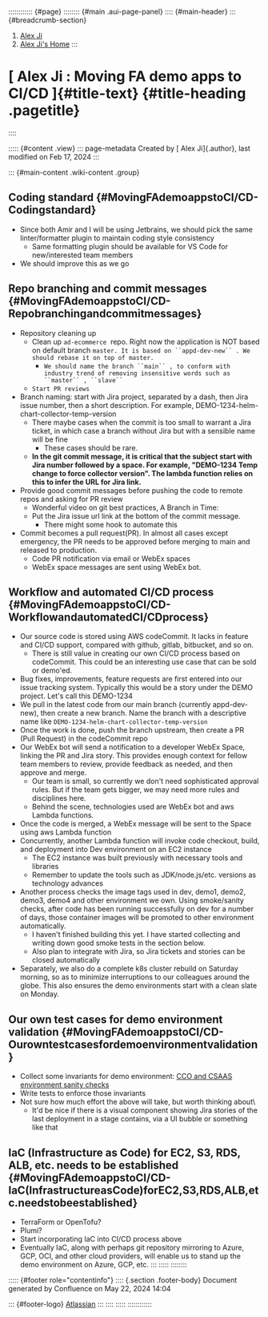 :::::::::::: {#page}
:::::::: {#main .aui-page-panel}
:::: {#main-header}
::: {#breadcrumb-section}
1.  [Alex Ji](index.html)
2.  [Alex Ji's Home](377815074.html)
:::

# [ Alex Ji : Moving FA demo apps to CI/CD ]{#title-text} {#title-heading .pagetitle}
::::

::::: {#content .view}
::: page-metadata
Created by [ Alex Ji]{.author}, last modified on Feb 17, 2024
:::

::: {#main-content .wiki-content .group}
## Coding standard {#MovingFAdemoappstoCI/CD-Codingstandard}

-   Since both Amir and I will be using Jetbrains, we should pick the
    same linter/formatter plugin to maintain coding style consistency
    -   Same formatting plugin should be available for VS Code for
        new/interested team members
-   We should improve this as we go

## Repo branching and commit messages {#MovingFAdemoappstoCI/CD-Repobranchingandcommitmessages}

-   Repository cleaning up
    -   Clean up `ad-ecommerce`  repo. Right now the application is NOT
        based on default branch
        `master. It is based on ``appd-dev-new`` . We should rebase it on top of master.`
        -   `We should name the branch ``main`` , to conform with industry trend of removing insensitive words such as ``master`` , ``slave`` `
    -   `Start PR reviews`
-   Branch naming: start with Jira project, separated by a dash, then
    Jira issue number, then a short description. For example,
    DEMO-1234-helm-chart-collector-temp-version
    -   There maybe cases when the commit is too small to warrant a Jira
        ticket, in which case a branch without Jira but with a sensible
        name will be fine
        -   These cases should be rare.
    -   **In the git commit message, it is critical that the subject
        start with Jira number followed by a space. For example,
        \"DEMO-1234 Temp change to force collector version\". The lambda
        function relies on this to infer the URL for Jira link.**
-   Provide good commit messages before pushing the code to remote repos
    and asking for PR review
    -   Wonderful video on git best practices, A Branch in Time:
    -   Put the Jira issue url link at the bottom of the commit message.
        -   There might some hook to automate this
-   Commit becomes a pull request(PR). In almost all cases except
    emergency, the PR needs to be approved before merging to main and
    released to production.
    -   Code PR notification via email or WebEx spaces
    -   WebEx space messages are sent using WebEx bot.

## Workflow and automated CI/CD process {#MovingFAdemoappstoCI/CD-WorkflowandautomatedCI/CDprocess}

-   Our source code is stored using AWS codeCommit. It lacks in feature
    and CI/CD support, compared with github, gitlab, bitbucket, and so
    on.
    -   There is still value in creating our own CI/CD process based on
        codeCommit. This could be an interesting use case that can be
        sold or demo\'ed.
-   Bug fixes, improvements, feature requests are first entered into our
    issue tracking system. Typically this would be a story under the
    DEMO project. Let\'s call this DEMO-1234
-   We pull in the latest code from our main branch (currently
    appd-dev-new), then create a new branch. Name the branch with a
    descriptive name like `DEMO-1234-helm-chart-collector-temp-version` 
-   Once the work is done, push the branch upstream, then create a PR
    (Pull Request) in the codeCommit repo
-   Our WebEx bot will send a notification to a developer WebEx Space,
    linking the PR and Jira story. This provides enough context for
    fellow team members to review, provide feedback as needed, and then
    approve and merge.
    -   Our team is small, so currently we don\'t need sophisticated
        approval rules. But if the team gets bigger, we may need more
        rules and disciplines here.
    -   Behind the scene, technologies used are WebEx bot and aws Lambda
        functions.
-   Once the code is merged, a WebEx message will be sent to the Space
    using aws Lambda function
-   Concurrently, another Lambda function will invoke code checkout,
    build, and deployment into Dev environment on an EC2 instance
    -   The EC2 instance was built previously with necessary tools and
        libraries
    -   Remember to update the tools such as JDK/node.js/etc. versions
        as technology advances
-   Another process checks the image tags used in dev, demo1, demo2,
    demo3, demo4 and other environment we own. Using smoke/sanity
    checks, after code has been running successfully on dev for a number
    of days, those container images will be promoted to other
    environment automatically.
    -   I haven\'t finished building this yet. I have started collecting
        and writing down good smoke tests in the section below.
    -   Also plan to integrate with Jira, so Jira tickets and stories
        can be closed automatically
-   Separately, we also do a complete k8s cluster rebuild on Saturday
    morning, so as to minimize interruptions to our colleagues around
    the globe. This also ensures the demo environments start with a
    clean slate on Monday.

## Our own test cases for demo environment validation {#MovingFAdemoappstoCI/CD-Ourowntestcasesfordemoenvironmentvalidation}

-   Collect some invariants for demo environment: [CCO and CSAAS
    environment sanity
    checks](CCO-and-CSAAS-environment-sanity-checks_389729349.html)
-   Write tests to enforce those invariants
-   Not sure how much effort the above will take, but worth thinking
    about\
    -   It\'d be nice if there is a visual component showing Jira
        stories of the last deployment in a stage contains, via a UI
        bubble or something like that

## IaC (Infrastructure as Code) for EC2, S3, RDS, ALB, etc. needs to be established {#MovingFAdemoappstoCI/CD-IaC(InfrastructureasCode)forEC2,S3,RDS,ALB,etc.needstobeestablished}

-   TerraForm or OpenTofu?
-   Plumi?
-   Start incorporating IaC into CI/CD process above
-   Eventually IaC, along with perhaps git repository mirroring to
    Azure, GCP, OCI, and other cloud providers, will enable us to stand
    up the demo environment on Azure, GCP, etc.
:::
:::::
::::::::

::::: {#footer role="contentinfo"}
:::: {.section .footer-body}
Document generated by Confluence on May 22, 2024 14:04

::: {#footer-logo}
[Atlassian](https://www.atlassian.com/)
:::
::::
:::::
::::::::::::
